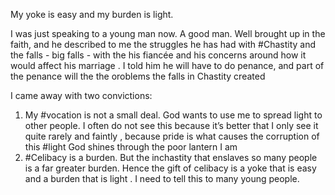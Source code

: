 My yoke is easy and my burden is light.

  

I was just speaking to a young man now. A good man. Well brought up in the faith, and he described to me the struggles he has had with #Chastity and the falls - big falls - with the his fiancée and his concerns around how it would affect his marriage . I told him he will have to do penance, and part of the penance will the the oroblems the falls in Chastity created

  

I came away with two convictions:

1.  My #vocation is not a small deal. God wants to use me to spread light to other people. I often do not see this because it’s better that I only see it quite rarely and faintly , because pride is what causes the corruption of this #light God shines through the poor lantern I am
2.  #Celibacy is a burden. But the inchastity that enslaves so many people is a far greater burden. Hence the gift of celibacy is a yoke that is easy and a burden that is light . I need to tell this to many young people.